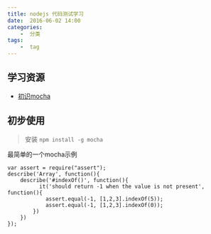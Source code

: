 ```yaml
---
title: nodejs 代码测试学习
date:  2016-06-02 14:00
categories:
    -  分类 
tags:
    -  tag 
---
```


## 学习资源

 - [初识mocha](http://blog.csdn.net/lhfcws/article/details/8783553)
 
## 初步使用

> 安装 `npm install -g mocha`

最简单的一个mocha示例
```
var assert = require("assert");  
describe('Array', function(){  
    describe('#indexOf()', function(){  
          it('should return -1 when the value is not present', function(){  
            assert.equal(-1, [1,2,3].indexOf(5));  
            assert.equal(-1, [1,2,3].indexOf(0));  
        })  
    })  
});  
```
